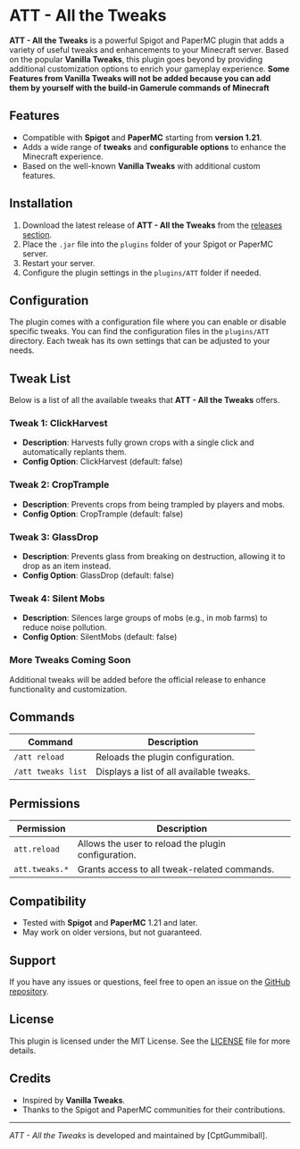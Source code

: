 # ATT - All the Tweaks

**ATT - All the Tweaks** is a powerful Spigot and PaperMC plugin that adds a variety of useful tweaks and enhancements to your Minecraft server. Based on the popular **Vanilla Tweaks**, this plugin goes beyond by providing additional customization options to enrich your gameplay experience. **Some Features from Vanilla Tweaks will not be added because you can add them by yourself with the build-in Gamerule commands of Minecraft**

## Features

- Compatible with **Spigot** and **PaperMC** starting from **version 1.21**.
- Adds a wide range of **tweaks** and **configurable options** to enhance the Minecraft experience.
- Based on the well-known **Vanilla Tweaks** with additional custom features.

## Installation

1. Download the latest release of **ATT - All the Tweaks** from the [releases section](https://github.com/CptGummiball/all-the-tweaks/releases).
2. Place the `.jar` file into the `plugins` folder of your Spigot or PaperMC server.
3. Restart your server.
4. Configure the plugin settings in the `plugins/ATT` folder if needed.

## Configuration

The plugin comes with a configuration file where you can enable or disable specific tweaks. You can find the configuration files in the `plugins/ATT` directory. Each tweak has its own settings that can be adjusted to your needs.

## Tweak List

Below is a list of all the available tweaks that **ATT - All the Tweaks** offers.

### Tweak 1: ClickHarvest

- **Description**: Harvests fully grown crops with a single click and automatically replants them.
- **Config Option**: ClickHarvest (default: false)

### Tweak 2: CropTrample

- **Description**: Prevents crops from being trampled by players and mobs.
- **Config Option**: CropTrample (default: false)

### Tweak 3: GlassDrop

- **Description**: Prevents glass from breaking on destruction, allowing it to drop as an item instead.
- **Config Option**: GlassDrop (default: false)

### Tweak 4: Silent Mobs

- **Description**: Silences large groups of mobs (e.g., in mob farms) to reduce noise pollution.
- **Config Option**: SilentMobs (default: false)

### More Tweaks Coming Soon

Additional tweaks will be added before the official release to enhance functionality and customization.


## Commands

| Command                | Description                          |
|------------------------|--------------------------------------|
| `/att reload`           | Reloads the plugin configuration.   |
| `/att tweaks list`      | Displays a list of all available tweaks. |

## Permissions

| Permission             | Description                          |
|------------------------|--------------------------------------|
| `att.reload`            | Allows the user to reload the plugin configuration. |
| `att.tweaks.*`          | Grants access to all tweak-related commands. |

## Compatibility

- Tested with **Spigot** and **PaperMC** 1.21 and later.
- May work on older versions, but not guaranteed.

## Support

If you have any issues or questions, feel free to open an issue on the [GitHub repository](https://github.com/CptGummiball/all-the-tweaks/issues).

## License

This plugin is licensed under the MIT License. See the [LICENSE](LICENSE) file for more details.

## Credits

- Inspired by **Vanilla Tweaks**.
- Thanks to the Spigot and PaperMC communities for their contributions.

---

*ATT - All the Tweaks* is developed and maintained by [CptGummiball].
